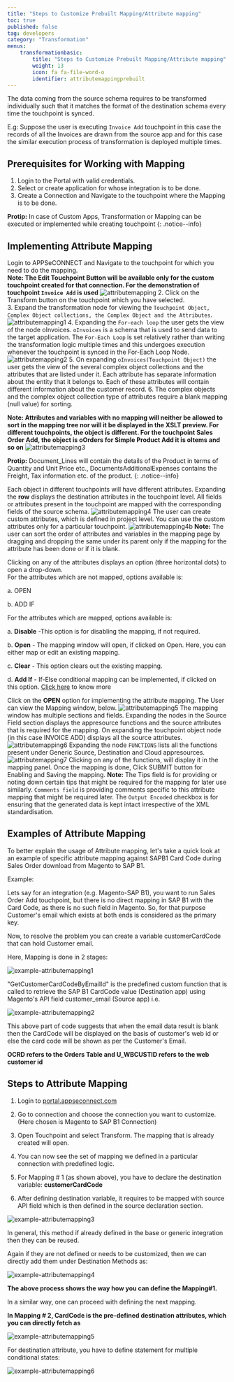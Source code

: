 ```yaml
---
title: "Steps to Customize Prebuilt Mapping/Attribute mapping"
toc: true
published: false
tag: developers
category: "Transformation"
menus: 
    transformationbasic:
        title: "Steps to Customize Prebuilt Mapping/Attribute mapping"
        weight: 13
        icon: fa fa-file-word-o
        identifier: attributemappingprebuilt
---
```


The data coming from the source schema requires to be transformed individually such that it matches the format 
of the destination schema every time the touchpoint is synced.

E.g: Suppose the user is executing `Invoice Add` touchpoint in this case
the records of all the Invoices are drawn from the source app and for this case the similar 
execution process of transformation is deployed multiple times. 

## Prerequisites for Working with Mapping

1.	Login to the Portal with valid credentials.
2.	Select or create application for whose integration is to be done.
3.	Create a Connection and Navigate to the touchpoint where the Mapping is to be done.

**Protip:** In case of Custom Apps, Transformation or Mapping can be executed or implemented while creating touchpoint 
{: .notice--info}

## Implementing Attribute Mapping

Login to APPSeCONNECT and Navigate to the touchpoint for which you need to do the mapping.       
**Note: The Edit Touchpoint Button will be available only for the custom touchpoint created for that connection. For the demonstration of touchpoint `Invoice Add` is used**
![attributemapping](/staticfiles/Transformation/media/attributemapping.png) 
2.	Click on the Transform button on the touchpoint which you have selected.   
3.	Expand the transformation node for viewing the `Touchpoint Object, Complex Object collections, the Complex Object and the Attributes`.
![attributemapping1](/staticfiles/Transformation/media/attributemapping1.png)
4. Expanding the `For-each loop` the user gets the view of the node oInvoices. `oInvoices` is a schema
  that is used to send data to the target application. The `For-Each Loop` is set relatively rather than writing the transformation logic multiple times and
  this undergoes execution whenever the touchpoint is synced in the For-Each Loop Node.  
![attributemapping2](/staticfiles/Transformation/media/attributemapping2.png)
5.	On expanding `oInvoices(Touchpoint Object)` the user gets the view of the several complex object collections 
    and the attributes that are listed under it. Each attribute has separate information about the entity that 
    it belongs to. Each of these attributes will contain different information about the customer record. 
6.	The complex objects and the complex object collection type of attributes require a blank mapping (null value) for sorting.     

**Note: Attributes and variables with no mapping will neither be allowed to sort in the mapping tree nor will it be displayed in the XSLT preview.
          For different touchpoints, the object is different. For the touchpoint Sales Order Add, the object is oOrders for Simple Product Add it is oItems and so on**
![attributemapping3](/staticfiles/Transformation/media/attributemapping3.png)

**Protip:** Document_Lines will contain the details of the Product in terms of Quantity and Unit Price etc., 
DocumentsAdditionalExpenses contains the Freight, Tax information etc. of the product.
{: .notice--info} 

Each object in different touchpoints will have different attributes. 
Expanding the **row** displays the destination attributes in the touchpoint level.
All fields or attributes present in the touchpoint are mapped with the corresponding fields of the source schema.
![attributemapping4](/staticfiles/Transformation/media/attributemapping4.png)
The user can create custom attributes, which is defined in project level. You can use the custom attributes only for a particular touchpoint.
![attributemapping4b](/staticfiles/Transformation/media/attributemapping4b.png)
**Note:** The user can sort the order of attributes and variables in the mapping page by dragging and dropping the same 
under its parent only if the mapping for the attribute has been done or if it is blank.

Clicking on any of the attributes displays an option (three horizontal dots) to open a drop-down.   
For the attributes which are not mapped, options available is:   

a. OPEN 

b. ADD IF
  
For the attributes which are mapped, options available is:
 
a.	**Disable** -This option is for disabling the mapping, if not required.

b.	**Open** - The mapping window will open, if clicked on Open. Here, you can either map or edit an existing mapping.

c.	**Clear** - This option clears out the existing mapping.

d.	**Add If** - If-Else conditional mapping can be implemented, if clicked on this option. [Click here](/transformation/define-logic-over-destination-mapping/) to know more

Click on the **OPEN** option for implementing the attribute mapping. The User can view the Mapping window, below.
![attributemapping5](/staticfiles/Transformation/media/attributemapping5.png)
The mapping window has multiple sections and fields. Expanding the nodes in the Source Field section displays the appresource functions 
and the source attributes that is required for the mapping. On expanding the touchpoint object node (in this case INVOICE ADD) displays all the source attributes.
![attributemapping6](/staticfiles/Transformation/media/attributemapping6.png)
Expanding the node `FUNCTIONS` lists all the functions present under Generic Source, Destination and Cloud appresources. 
![attributemapping7](/staticfiles/Transformation/media/attributemapping7.png)
Clicking on any of the functions, will display it in the mapping panel. Once the mapping is done, Click SUBMIT button for Enabling and Saving the mapping. 
**Note:** The Tips field is for providing or noting down certain tips that might be required for the mapping for 
later use similarly. `Comments field` is providing comments specific to this attribute mapping that might be 
required later. The `Output Encoded` checkbox is for ensuring that the generated data is kept intact 
irrespective of the XML standardisation. 

## Examples of Attribute Mapping

To better explain the usage of Attribute mapping, let's take a quick look at an example of specific 
attribute mapping against SAPB1 Card Code during Sales Order download from Magento to SAP B1.

Example:

Lets say for an integration (e.g. Magento-SAP B1), you want to run Sales Order Add touchpoint, 
but there is no direct mapping in SAP B1 with the Card Code, as there is no such field in Magento. 
So, for that purpose Customer's email which exists at both ends is considered as the primary key. 

Now, to resolve the problem you can create a variable customerCardCode that can hold Customer email.

Here, Mapping is done in 2 stages:

![example-attributemapping1](/staticfiles/Transformation/media/example-attributemapping1.png)

"GetCustomerCardCodeByEmailId" is the predefined custom function that is called to retrieve the SAP B1 CardCode value (Destination app) using Magento's API field customer_email (Source app) i.e. 

![example-attributemapping2](/staticfiles/Transformation/media/example-attributemapping2.png)

This above part of code suggests that when the email data result is blank then the CardCode will be displayed on the basis of customer's web id or else the card code will be shown as per the Customer's Email. 

**OCRD refers to the Orders Table and U_WBCUSTID refers to the web customer id**

## Steps to Attribute Mapping

1. Login to [portal.appseconnect.com](https://portal.appseconnect.com/Account/Login?ReturnUrl=%2f#!)

2. Go to connection and choose the connection you want to customize. (Here chosen is Magento to SAP B1 Connection)

3. Open Touchpoint and select Transform. The mapping that is already created will open. 

4. You can now see the set of mapping we defined in a particular connection with predefined logic. 

5. For Mapping # 1 (as shown above), you have to declare the destination variable: **customerCardCode**

6. After defining destination variable, it requires to be mapped with source API field which is then defined in the source declaration section.

![example-attributemapping3](/staticfiles/Transformation/media/example-attributemapping3.png)

In general, this method if already defined in the base or generic integration then they can be reused.

Again if they are not defined or needs to be customized, then we can directly add them under Destination Methods as:

![example-attributemapping4](/staticfiles/Transformation/media/example-attributemapping4.png)

**The above process shows the way how you can define the Mapping#1.**

In a similar way, one can proceed with defining the next mapping.

**In Mapping # 2, CardCode is the pre-defined destination attributes, which you can directly fetch as**

![example-attributemapping5](/staticfiles/Transformation/media/example-attributemapping5.png)

For destination attribute, you have to define <choose><when> statement for multiple conditional states:

![example-attributemapping6](/staticfiles/Transformation/media/example-attributemapping6.png)